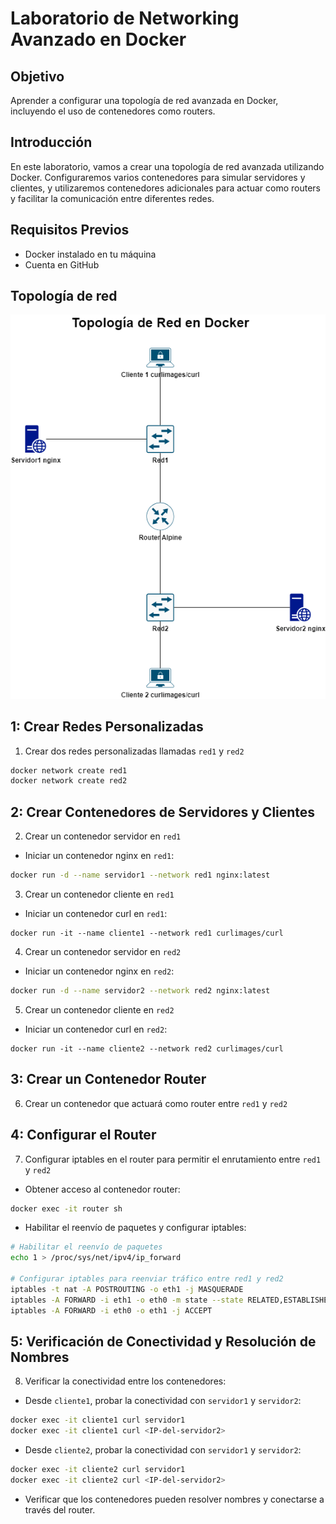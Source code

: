 # Laboratorio de Networking Avanzado en Docker

## Objetivo
Aprender a configurar una topología de red avanzada en Docker, incluyendo el uso de contenedores como routers.

## Introducción
En este laboratorio, vamos a crear una topología de red avanzada utilizando Docker. Configuraremos varios contenedores para simular servidores y clientes, y utilizaremos contenedores adicionales para actuar como routers y facilitar la comunicación entre diferentes redes.

## Requisitos Previos
- Docker instalado en tu máquina
- Cuenta en GitHub

## Topología de red
![topologia de red](imgs//TopologiadeRedenDocker.drawio.png)

## 1: Crear Redes Personalizadas
1. Crear dos redes personalizadas llamadas `red1` y `red2`
```bash
docker network create red1
docker network create red2
```

## 2:  Crear Contenedores de Servidores y Clientes
2. Crear un contenedor servidor en `red1`
- Iniciar un contenedor nginx en `red1`:
```bash
docker run -d --name servidor1 --network red1 nginx:latest
```
3. Crear un contenedor cliente en `red1`
- Iniciar un contenedor curl en `red1`:
```
docker run -it --name cliente1 --network red1 curlimages/curl
```
4. Crear un contenedor servidor en `red2`
- Iniciar un contenedor nginx en `red2`:
 ```bash
docker run -d --name servidor2 --network red2 nginx:latest
```
5. Crear un contenedor cliente en `red2`
- Iniciar un contenedor curl en `red2`:
```
docker run -it --name cliente2 --network red2 curlimages/curl
```
## 3: Crear un Contenedor Router
6. Crear un contenedor que actuará como router entre  `red1` y `red2`

## 4: Configurar el Router
7. Configurar iptables en el router para permitir el enrutamiento entre  `red1` y `red2`
- Obtener acceso al contenedor router:
```bash
docker exec -it router sh
```
- Habilitar el reenvío de paquetes y configurar iptables:
```sh
# Habilitar el reenvío de paquetes
echo 1 > /proc/sys/net/ipv4/ip_forward

# Configurar iptables para reenviar tráfico entre red1 y red2
iptables -t nat -A POSTROUTING -o eth1 -j MASQUERADE
iptables -A FORWARD -i eth1 -o eth0 -m state --state RELATED,ESTABLISHED -j ACCEPT
iptables -A FORWARD -i eth0 -o eth1 -j ACCEPT
```
##  5: Verificación de Conectividad y Resolución de Nombres
8. Verificar la conectividad entre los contenedores:
- Desde `cliente1`, probar la conectividad con `servidor1` y `servidor2`:
```bash
docker exec -it cliente1 curl servidor1
docker exec -it cliente1 curl <IP-del-servidor2>
```
- Desde `cliente2`, probar la conectividad con `servidor1` y `servidor2`:
```bash
docker exec -it cliente2 curl servidor1
docker exec -it cliente2 curl <IP-del-servidor2>
```
- Verificar que los contenedores pueden resolver nombres y conectarse a través del router.


